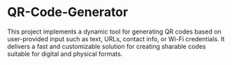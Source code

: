 # QR-Code-Generator
This project implements a dynamic tool for generating QR codes based on user-provided input such as text, URLs, contact info, or Wi-Fi credentials. It delivers a fast and customizable solution for creating sharable codes suitable for digital and physical formats.
